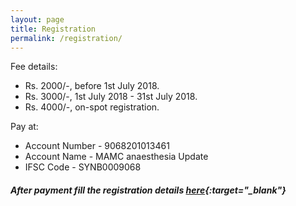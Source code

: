 ```yaml
---
layout: page
title: Registration
permalink: /registration/
---
```


Fee details:
- Rs. 2000/-, before 1st July 2018.
- Rs. 3000/-, 1st July 2018 - 31st July 2018.
- Rs. 4000/-, on-spot registration.

Pay at:
- Account Number - 9068201013461
- Account Name   - MAMC anaesthesia Update
- IFSC Code      - SYNB0009068

##### After payment fill the registration details [here](https://goo.gl/forms/Zzoy8XcSZJkKDtBm1){:target="_blank"}
